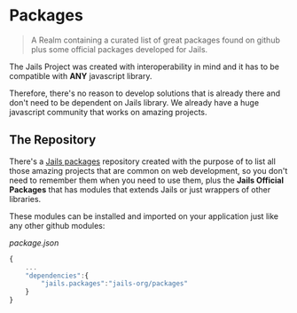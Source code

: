 # Packages

> A Realm containing a curated list of great packages found on github plus some official packages developed for Jails.

The Jails Project was created with interoperability in mind and it has to be compatible with **ANY** javascript library. 

Therefore, there's no reason to develop solutions that is already there and don't need to be dependent on Jails library. We already have a huge javascript community that works on amazing projects.

## The Repository

There's a [Jails packages](https://github.com/jails-org/Packages) repository created with the purpose of to list all those amazing projects that are common on web development, so you don't need to remember them when you need to use them, plus the **Jails Official Packages** that has modules that extends Jails or just wrappers of other libraries.

These modules can be installed and imported on your application just like any other github modules:

*package.json*
```js
{
    ...
    "dependencies":{
        "jails.packages":"jails-org/packages"
    }
}
```